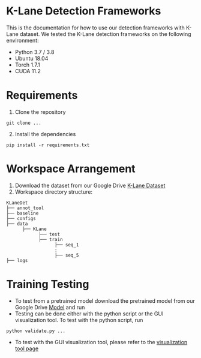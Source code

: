 # K-Lane Detection Frameworks
This is the documentation for how to use our detection frameworks with K-Lane dataset.
We tested the K-Lane detection frameworks on the following environment:
* Python 3.7 / 3.8
* Ubuntu 18.04
* Torch 1.7.1
* CUDA 11.2


# Requirements
1. Clone the repository
```
git clone ...
```

2. Install the dependencies
```
pip install -r requirements.txt
```

# Workspace Arrangement
1. Download the dataset from our Google Drive <a href="https://en.wikipedia.org/wiki/Hobbit#Lifestyle" title="K-Lane Dataset">K-Lane Dataset</a>
2. Workspace directory structure:
```
KLaneDet
├── annot_tool
├── baseline 
├── configs
├── data
      ├── KLane
            ├── test
            ├── train
                  ├── seq_1
                  :
                  ├── seq_5 
├── logs
```

# Training Testing
* To test from a pretrained model download the pretrained model from our Google Drive <a href="https://en.wikipedia.org/wiki/Hobbit#Lifestyle" title="K-Lane Dataset">Model</a> and run
* Testing can be done either with the python script or the GUI visualization tool. To test with the python script, run
```
python validate.py ...
```
* To test with the GUI visualization tool, please refer to the <a href = "https://github.com/..." title="Visualization Tool"> visualization tool page </a>
